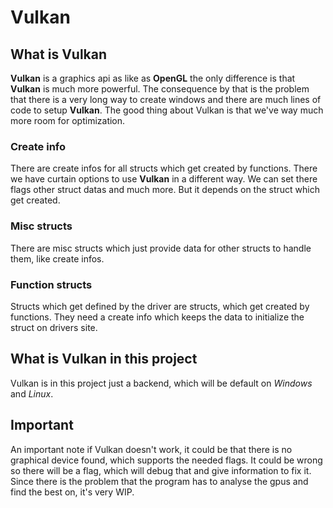 # Vulkan

## What is Vulkan
**Vulkan** is a graphics api as like as **OpenGL** the only difference is that **Vulkan** is much more powerful.
The consequence by that is the problem that there is a very long way to create windows and there are
much lines of code to setup **Vulkan**. The good thing about Vulkan is that we've way much more room for
optimization.

### Create info
There are create infos for all structs which get created by functions. There we have curtain options
to use **Vulkan** in a different way. We can set there flags other struct datas and much more. But it
depends on the struct which get created.

### Misc structs
There are misc structs which just provide data for other structs to handle them, like create infos.

### Function structs
Structs which get defined by the driver are structs, which get created by functions. They need a create
info which keeps the data to initialize the struct on drivers site.

## What is Vulkan in this project
Vulkan is in this project just a backend, which will be default on *Windows* and *Linux*.

## Important
An important note if Vulkan doesn't work, it could be that there is no graphical device found, which
supports the needed flags. It could be wrong so there will be a flag, which will debug that and give
information to fix it. Since there is the problem that the program has to analyse the gpus and find the
best on, it's very WIP.
